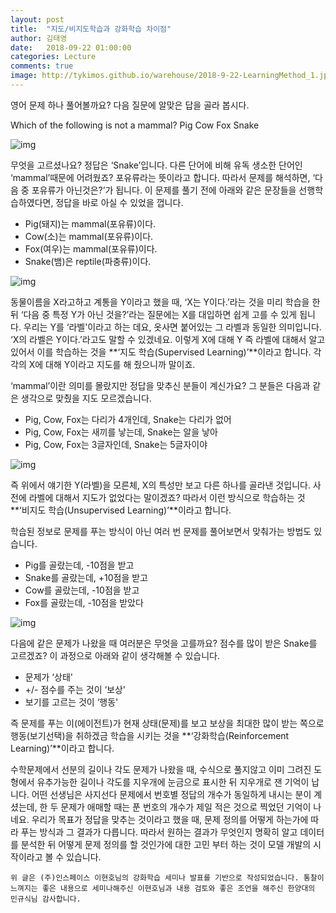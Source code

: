 ```yaml
---
layout: post
title:  "지도/비지도학습과 강화학습 차이점"
author: 김태영
date:   2018-09-22 01:00:00
categories: Lecture
comments: true
image: http://tykimos.github.io/warehouse/2018-9-22-LearningMethod_1.jpg
---
```


영어 문제 하나 풀어볼까요? 다음 질문에 알맞은 답을 골라 봅시다. 

Which of the following is not a mammal?
Pig
Cow
Fox
Snake

![img](http://tykimos.github.io/warehouse/2018-9-22-LearningMethod_1.jpg)

무엇을 고르셨나요? 정답은 ‘Snake’입니다. 다른 단어에 비해 유독 생소한 단어인 ‘mammal’때문에 어려웠죠? 포유류라는 뜻이라고 합니다. 따라서 문제를 해석하면, ‘다음 중 포유류가 아닌것은?’가 됩니다. 이 문제를 풀기 전에 아래와 같은 문장들을 선행학습하였다면, 정답을 바로 아실 수 있었을 껍니다.

* Pig(돼지)는 mammal(포유류)이다.
* Cow(소)는 mammal(포유류)이다.
* Fox(여우)는 mammal(포유류)이다.
* Snake(뱀)은 reptile(파충류)이다.

![img](http://tykimos.github.io/warehouse/2018-9-22-LearningMethod_2.jpg)

동물이름을 X라고하고 계통을 Y이라고 했을 때, ‘X는 Y이다.’라는 것을 미리 학습을 한 뒤 ‘다음 중 특정 Y가 아닌 것을?’라는 질문에는 X를 대입하면 쉽게 고를 수 있게 됩니다. 우리는 Y를 ‘라벨'이라고 하는 데요, 옷사면 붙어있는 그 라벨과 동일한 의미입니다. ‘X의 라벨은 Y이다.’라고도 말할 수 있겠네요. 이렇게 X에 대해 Y 즉 라벨에 대해서 알고 있어서 이를 학습하는 것을 **‘지도 학습(Supervised Learning)’**이라고 합니다. 각각의 X에 대해 Y이라고 지도를 해 줬으니까 말이죠. 

‘mammal’이란 의미를 몰랐지만 정답을 맞추신 분들이 계신가요? 그 분들은 다음과 같은 생각으로 맞췄을 지도 모르겠습니다. 

* Pig, Cow, Fox는 다리가 4개인데, Snake는 다리가 없어
* Pig, Cow, Fox는 새끼를 낳는데, Snake는 알을 낳아
* Pig, Cow, Fox는 3글자인데, Snake는 5글자이야

![img](http://tykimos.github.io/warehouse/2018-9-22-LearningMethod_3.jpg)

즉 위에서 얘기한 Y(라벨)을 모른체, X의 특성만 보고 다른 하나를 골라낸 것입니다. 사전에 라벨에 대해서 지도가 없었다는 말이겠죠? 따라서 이런 방식으로 학습하는 것 **‘비지도 학습(Unsupervised Learning)’**이라고 합니다.

학습된 정보로 문제를 푸는 방식이 아닌 여러 번 문제를 풀어보면서 맞춰가는 방법도 있습니다.

* Pig를 골랐는데, -10점을 받고
* Snake를 골랐는데, +10점을 받고
* Cow를 골랐는데, -10점을 받고
* Fox를 골랐는데, -10점을 받았다

![img](http://tykimos.github.io/warehouse/2018-9-22-LearningMethod_4.jpg)

다음에 같은 문제가 나왔을 때 여러분은 무엇을 고를까요? 점수를 많이 받은 Snake를 고르겠죠? 이 과정으로 아래와 같이 생각해볼 수 있습니다.

* 문제가 ‘상태'
* +/- 점수를 주는 것이 ‘보상'
* 보기를 고르는 것이 ‘행동'
    
즉 문제를 푸는 이(에이전트)가 현재 상태(문제)를 보고 보상을 최대한 많이 받는 쪽으로 행동(보기선택)을 취하겠금 학습을 시키는 것을 **‘강화학습(Reinforcement Learning)’**이라고 합니다.

수학문제에서 선분의 길이나 각도 문제가 나왔을 때, 수식으로 풀지않고 이미 그려진 도형에서 유추가능한 길이나 각도를 지우개에 눈금으로 표시한 뒤 지우개로 잰 기억이 납니다. 어떤 선생님은 사지선다 문제에서 번호별 정답의 개수가 동일하게 내시는 분이 계셨는데, 한 두 문제가 애매할 때는 푼 번호의 개수가 제일 적은 것으로 찍었던 기억이 나네요. 우리가 목표가 정답을 맞추는 것이라고 했을 때, 문제 정의를 어떻게 하는가에 따라 푸는 방식과 그 결과가 다릅니다. 따라서 원하는 결과가 무엇인지 명확히 알고 데이터를 분석한 뒤 어떻게 문제 정의를 할 것인가에 대한 고민 부터 하는 것이 모델 개발의 시작이라고 볼 수 있습니다.

    위 글은 (주)인스페이스 이현호님의 강화학습 세미나 발표를 기반으로 작성되었습니다. 통찰이 느껴지는 좋은 내용으로 세미나해주신 이현호님과 내용 검토와 좋은 조언을 해주신 한양대의 민규식님 감사합니다.
